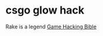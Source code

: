 # csgo glow hack

Rake is a legend
[Game Hacking Bible](https://guidedhacking.com/threads/ghb0-game-hacking-bible-introduction.14450/)